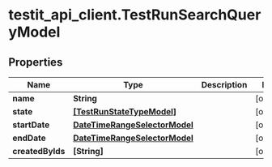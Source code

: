 # testit_api_client.TestRunSearchQueryModel

## Properties

Name | Type | Description | Notes
------------ | ------------- | ------------- | -------------
**name** | **String** |  | [optional] 
**state** | [**[TestRunStateTypeModel]**](TestRunStateTypeModel.md) |  | [optional] 
**startDate** | [**DateTimeRangeSelectorModel**](DateTimeRangeSelectorModel.md) |  | [optional] 
**endDate** | [**DateTimeRangeSelectorModel**](DateTimeRangeSelectorModel.md) |  | [optional] 
**createdByIds** | **[String]** |  | [optional] 


